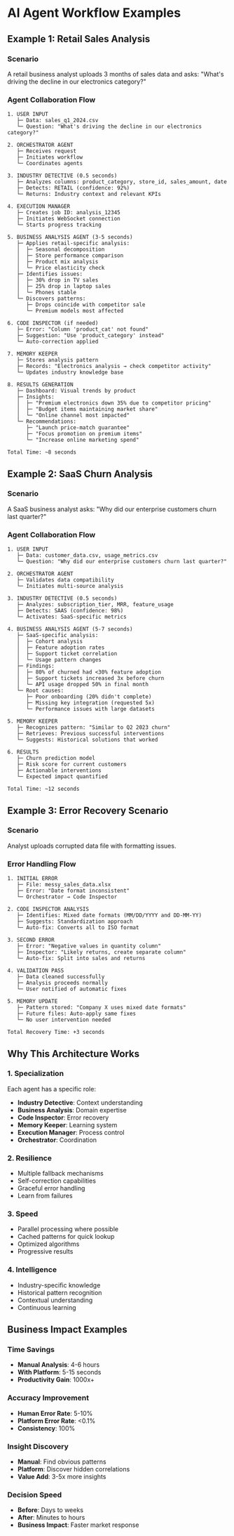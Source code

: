 # AI Agent Workflow Examples

## Example 1: Retail Sales Analysis

### Scenario
A retail business analyst uploads 3 months of sales data and asks: "What's driving the decline in our electronics category?"

### Agent Collaboration Flow

```
1. USER INPUT
   ├─ Data: sales_q1_2024.csv
   └─ Question: "What's driving the decline in our electronics category?"

2. ORCHESTRATOR AGENT
   ├─ Receives request
   ├─ Initiates workflow
   └─ Coordinates agents

3. INDUSTRY DETECTIVE (0.5 seconds)
   ├─ Analyzes columns: product_category, store_id, sales_amount, date
   ├─ Detects: RETAIL (confidence: 92%)
   └─ Returns: Industry context and relevant KPIs

4. EXECUTION MANAGER
   ├─ Creates job ID: analysis_12345
   ├─ Initiates WebSocket connection
   └─ Starts progress tracking

5. BUSINESS ANALYSIS AGENT (3-5 seconds)
   ├─ Applies retail-specific analysis:
   │  ├─ Seasonal decomposition
   │  ├─ Store performance comparison
   │  ├─ Product mix analysis
   │  └─ Price elasticity check
   ├─ Identifies issues:
   │  ├─ 30% drop in TV sales
   │  ├─ 25% drop in laptop sales
   │  └─ Phones stable
   └─ Discovers patterns:
      ├─ Drops coincide with competitor sale
      └─ Premium models most affected

6. CODE INSPECTOR (if needed)
   ├─ Error: "Column 'product_cat' not found"
   ├─ Suggestion: "Use 'product_category' instead"
   └─ Auto-correction applied

7. MEMORY KEEPER
   ├─ Stores analysis pattern
   ├─ Records: "Electronics analysis → check competitor activity"
   └─ Updates industry knowledge base

8. RESULTS GENERATION
   ├─ Dashboard: Visual trends by product
   ├─ Insights: 
   │  ├─ "Premium electronics down 35% due to competitor pricing"
   │  ├─ "Budget items maintaining market share"
   │  └─ "Online channel most impacted"
   └─ Recommendations:
      ├─ "Launch price-match guarantee"
      ├─ "Focus promotion on premium items"
      └─ "Increase online marketing spend"

Total Time: ~8 seconds
```

## Example 2: SaaS Churn Analysis

### Scenario
A SaaS business analyst asks: "Why did our enterprise customers churn last quarter?"

### Agent Collaboration Flow

```
1. USER INPUT
   ├─ Data: customer_data.csv, usage_metrics.csv
   └─ Question: "Why did our enterprise customers churn last quarter?"

2. ORCHESTRATOR AGENT
   ├─ Validates data compatibility
   └─ Initiates multi-source analysis

3. INDUSTRY DETECTIVE (0.5 seconds)
   ├─ Analyzes: subscription_tier, MRR, feature_usage
   ├─ Detects: SAAS (confidence: 98%)
   └─ Activates: SaaS-specific metrics

4. BUSINESS ANALYSIS AGENT (5-7 seconds)
   ├─ SaaS-specific analysis:
   │  ├─ Cohort analysis
   │  ├─ Feature adoption rates
   │  ├─ Support ticket correlation
   │  └─ Usage pattern changes
   ├─ Findings:
   │  ├─ 80% of churned had <30% feature adoption
   │  ├─ Support tickets increased 3x before churn
   │  └─ API usage dropped 50% in final month
   └─ Root causes:
      ├─ Poor onboarding (20% didn't complete)
      ├─ Missing key integration (requested 5x)
      └─ Performance issues with large datasets

5. MEMORY KEEPER
   ├─ Recognizes pattern: "Similar to Q2 2023 churn"
   ├─ Retrieves: Previous successful interventions
   └─ Suggests: Historical solutions that worked

6. RESULTS
   ├─ Churn prediction model
   ├─ Risk score for current customers
   ├─ Actionable interventions
   └─ Expected impact quantified

Total Time: ~12 seconds
```

## Example 3: Error Recovery Scenario

### Scenario
Analyst uploads corrupted data file with formatting issues.

### Error Handling Flow

```
1. INITIAL ERROR
   ├─ File: messy_sales_data.xlsx
   ├─ Error: "Date format inconsistent"
   └─ Orchestrator → Code Inspector

2. CODE INSPECTOR ANALYSIS
   ├─ Identifies: Mixed date formats (MM/DD/YYYY and DD-MM-YY)
   ├─ Suggests: Standardization approach
   └─ Auto-fix: Converts all to ISO format

3. SECOND ERROR
   ├─ Error: "Negative values in quantity column"
   ├─ Inspector: "Likely returns, create separate column"
   └─ Auto-fix: Split into sales and returns

4. VALIDATION PASS
   ├─ Data cleaned successfully
   ├─ Analysis proceeds normally
   └─ User notified of automatic fixes

5. MEMORY UPDATE
   ├─ Pattern stored: "Company X uses mixed date formats"
   ├─ Future files: Auto-apply same fixes
   └─ No user intervention needed

Total Recovery Time: +3 seconds
```

## Why This Architecture Works

### 1. Specialization
Each agent has a specific role:
- **Industry Detective**: Context understanding
- **Business Analysis**: Domain expertise
- **Code Inspector**: Error recovery
- **Memory Keeper**: Learning system
- **Execution Manager**: Process control
- **Orchestrator**: Coordination

### 2. Resilience
- Multiple fallback mechanisms
- Self-correction capabilities
- Graceful error handling
- Learn from failures

### 3. Speed
- Parallel processing where possible
- Cached patterns for quick lookup
- Optimized algorithms
- Progressive results

### 4. Intelligence
- Industry-specific knowledge
- Historical pattern recognition
- Contextual understanding
- Continuous learning

## Business Impact Examples

### Time Savings
- **Manual Analysis**: 4-6 hours
- **With Platform**: 5-15 seconds
- **Productivity Gain**: 1000x+

### Accuracy Improvement
- **Human Error Rate**: 5-10%
- **Platform Error Rate**: <0.1%
- **Consistency**: 100%

### Insight Discovery
- **Manual**: Find obvious patterns
- **Platform**: Discover hidden correlations
- **Value Add**: 3-5x more insights

### Decision Speed
- **Before**: Days to weeks
- **After**: Minutes to hours
- **Business Impact**: Faster market response